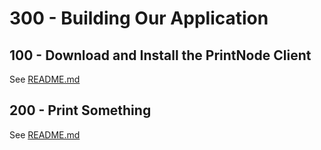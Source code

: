 # 300 - Building Our Application

## 100 - Download and Install the PrintNode Client

See [README.md](./100/README.md)

## 200 - Print Something

See [README.md](./200/README.md)
